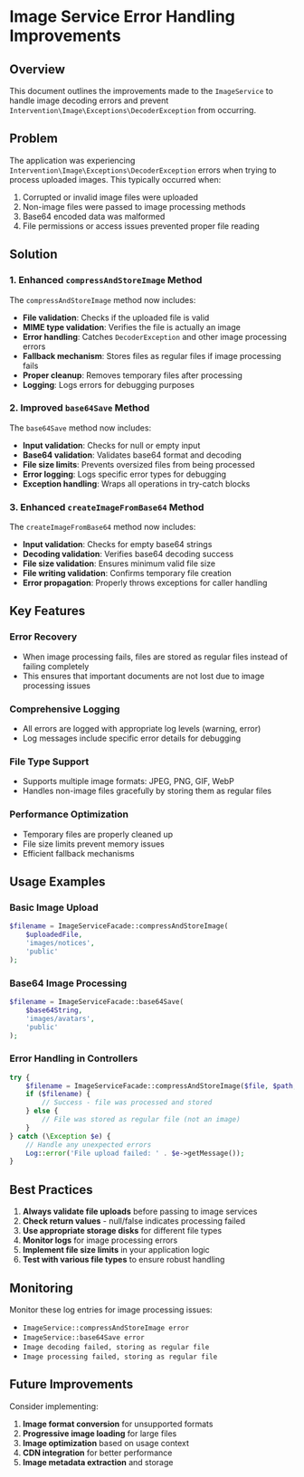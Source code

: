 # Image Service Error Handling Improvements

## Overview

This document outlines the improvements made to the `ImageService` to handle image decoding errors and prevent `Intervention\Image\Exceptions\DecoderException` from occurring.

## Problem

The application was experiencing `Intervention\Image\Exceptions\DecoderException` errors when trying to process uploaded images. This typically occurred when:

1. Corrupted or invalid image files were uploaded
2. Non-image files were passed to image processing methods
3. Base64 encoded data was malformed
4. File permissions or access issues prevented proper file reading

## Solution

### 1. Enhanced `compressAndStoreImage` Method

The `compressAndStoreImage` method now includes:

- **File validation**: Checks if the uploaded file is valid
- **MIME type validation**: Verifies the file is actually an image
- **Error handling**: Catches `DecoderException` and other image processing errors
- **Fallback mechanism**: Stores files as regular files if image processing fails
- **Proper cleanup**: Removes temporary files after processing
- **Logging**: Logs errors for debugging purposes

### 2. Improved `base64Save` Method

The `base64Save` method now includes:

- **Input validation**: Checks for null or empty input
- **Base64 validation**: Validates base64 format and decoding
- **File size limits**: Prevents oversized files from being processed
- **Error logging**: Logs specific error types for debugging
- **Exception handling**: Wraps all operations in try-catch blocks

### 3. Enhanced `createImageFromBase64` Method

The `createImageFromBase64` method now includes:

- **Input validation**: Checks for empty base64 strings
- **Decoding validation**: Verifies base64 decoding success
- **File size validation**: Ensures minimum valid file size
- **File writing validation**: Confirms temporary file creation
- **Error propagation**: Properly throws exceptions for caller handling

## Key Features

### Error Recovery
- When image processing fails, files are stored as regular files instead of failing completely
- This ensures that important documents are not lost due to image processing issues

### Comprehensive Logging
- All errors are logged with appropriate log levels (warning, error)
- Log messages include specific error details for debugging

### File Type Support
- Supports multiple image formats: JPEG, PNG, GIF, WebP
- Handles non-image files gracefully by storing them as regular files

### Performance Optimization
- Temporary files are properly cleaned up
- File size limits prevent memory issues
- Efficient fallback mechanisms

## Usage Examples

### Basic Image Upload
```php
$filename = ImageServiceFacade::compressAndStoreImage(
    $uploadedFile, 
    'images/notices', 
    'public'
);
```

### Base64 Image Processing
```php
$filename = ImageServiceFacade::base64Save(
    $base64String, 
    'images/avatars', 
    'public'
);
```

### Error Handling in Controllers
```php
try {
    $filename = ImageServiceFacade::compressAndStoreImage($file, $path, $disk);
    if ($filename) {
        // Success - file was processed and stored
    } else {
        // File was stored as regular file (not an image)
    }
} catch (\Exception $e) {
    // Handle any unexpected errors
    Log::error('File upload failed: ' . $e->getMessage());
}
```

## Best Practices

1. **Always validate file uploads** before passing to image services
2. **Check return values** - null/false indicates processing failed
3. **Use appropriate storage disks** for different file types
4. **Monitor logs** for image processing errors
5. **Implement file size limits** in your application logic
6. **Test with various file types** to ensure robust handling

## Monitoring

Monitor these log entries for image processing issues:

- `ImageService::compressAndStoreImage error`
- `ImageService::base64Save error`
- `Image decoding failed, storing as regular file`
- `Image processing failed, storing as regular file`

## Future Improvements

Consider implementing:

1. **Image format conversion** for unsupported formats
2. **Progressive image loading** for large files
3. **Image optimization** based on usage context
4. **CDN integration** for better performance
5. **Image metadata extraction** and storage 